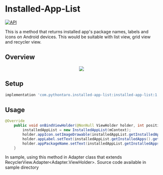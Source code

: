 # Installed-App-List
[![API](https://img.shields.io/badge/API-19%2B-brightgreen.svg?style=flat)](https://android-arsenal.com/api?level=19)

This is a method that returns installed app's package names, labels and icons on Android devices. This would be suitable with list view, grid view and recycler view.

## Overview

<p align = "center">
  <img src="https://user-images.githubusercontent.com/59742125/91056577-28f2c080-e5f4-11ea-8234-62b808f76115.gif"/>
</p>

## Setup
```gradle
implementation 'com.pythontaro.installed-app-list:installed-app-list:1.0.0'
```

## Usage

```java
@Override
    public void onBindViewHolder(@NonNull ViewHolder holder, int position) {
        installedAppList = new InstalledAppList(mContext);
        holder.appIcon.setImageDrawable(installedAppList.getInstalledApps().get(position).appIcon);
        holder.appLabel.setText(installedAppList.getInstalledApps().get(position).appLabel);
        holder.appPackageName.setText(installedAppList.getInstalledApps().get(position).packageName);
    }
```

In sample, using this method in Adapter class that extends RecyclerView.Adapter<Adapter.ViewHolder>.
Source code available in sample directory
